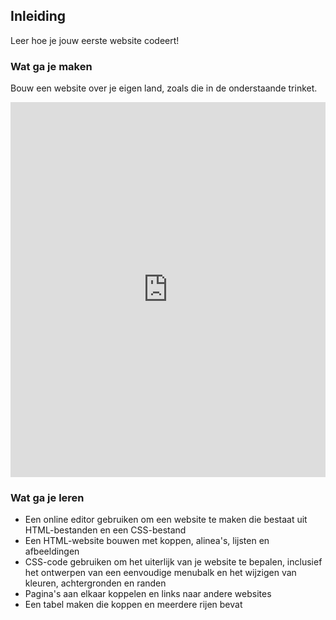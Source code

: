 ## Inleiding

Leer hoe je jouw eerste website codeert!

### Wat ga je maken

Bouw een website over je eigen land, zoals die in de onderstaande trinket.

<div class="scratch-preview">
  <iframe src="https://trinket.io/embed/html/8d5e6e8aad" width="100%" height="600" frameborder="0" marginwidth="0" marginheight="0" allowfullscreen></iframe>
</div>

### Wat ga je leren

- Een online editor gebruiken om een ​​website te maken die bestaat uit HTML-bestanden en een CSS-bestand
- Een HTML-website bouwen met koppen, alinea's, lijsten en afbeeldingen
- CSS-code gebruiken om het uiterlijk van je website te bepalen, inclusief het ontwerpen van een eenvoudige menubalk en het wijzigen van kleuren, achtergronden en randen
- Pagina's aan elkaar koppelen en links naar andere websites
- Een tabel maken die koppen en meerdere rijen bevat